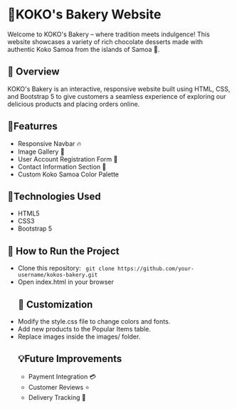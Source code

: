 # 🍫KOKO's Bakery Website
 Welcome to KOKO's Bakery – where tradition meets indulgence! This website showcases a variety of rich chocolate desserts made with authentic Koko Samoa from the islands of Samoa 🌴.
 ## 📄 Overview
 KOKO's Bakery is an interactive, responsive website built using HTML, CSS, and Bootstrap 5 to give customers a seamless experience of exploring our delicious products and placing orders online.
 ## 🌟Featurres
 - Responsive Navbar 🔥
 - Image Gallery 📸
 - User Account Registration Form 📜
 - Contact Information Section 📧
 - Custom Koko Samoa Color Palette
## 🔑Technologies Used
- HTML5
- CSS3
- Bootstrap 5
## 📌 How to Run the Project
- Clone this repository:
  ` git clone https://github.com/your-username/kokos-bakery.git`
- Open index.html in your browser
  ## 🔨 Customization
- Modify the style.css file to change colors and fonts.
- Add new products to the Popular Items table.
- Replace images inside the images/ folder.
  ## 💡Future Improvements
  - Payment Integration 💳
  - Customer Reviews ⭐
  - Delivery Tracking 🚛
    

